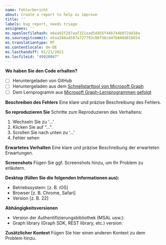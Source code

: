 ```yaml
---
name: Fehlerbericht
about: Create a report to help us improve
title: ''
labels: bug report, needs triage
assignees: ''
ms.openlocfilehash: e6ea92f287aaf321ead5d455f44b744b0724d10a
ms.sourcegitcommit: e5aa288ad507a727793c8bf36cd4fb848d016654
ms.translationtype: MT
ms.contentlocale: de-DE
ms.lasthandoff: 01/21/2021
ms.locfileid: "49920047"
---
```

**Wo haben Sie den Code erhalten?**
- [ ] Heruntergeladen von GitHub
- [ ] Heruntergeladen aus dem [Schnellstarttool von Microsoft Graph](https://developer.microsoft.com/graph/quick-start)
- [ ] Dem Lernprogramm aus [Microsoft Graph-Lernprogrammen gefolgt](https://docs.microsoft.com/graph/tutorials)

**Beschreiben des Fehlers** Eine klare und präzise Beschreibung des Fehlers.

**So reproduzieren Sie** Schritte zum Reproduzieren des Verhaltens:
1. Wechseln Sie zu '...'
2. Klicken Sie auf "...".
3. Scrollen Sie nach unten zu '...'
4. Fehler sehen

**Erwartetes Verhalten** Eine klare und präzise Beschreibung der erwarteten Erwartungen.

**Screenshots** Fügen Sie ggf. Screenshots hinzu, um Ihr Problem zu erläutern.

**Desktop (füllen Sie die folgenden Informationen aus):**
 - Betriebssystem: [z. B. iOS]
 - Browser [z. B. Chrome, Safari]
 - Version [z. B. 22]

**Abhängigkeitsversionen**
 - Version der Authentifizierungsbibliothek (MSAL usw.):
 - Graph library (Graph SDK, REST library, etc.) version:  

**Zusätzlicher Kontext** Fügen Sie hier einen anderen Kontext zu dem Problem hinzu.
